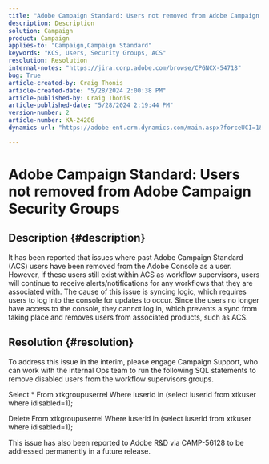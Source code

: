 ```yaml
---
title: "Adobe Campaign Standard: Users not removed from Adobe Campaign Security Groups"
description: Description
solution: Campaign
product: Campaign
applies-to: "Campaign,Campaign Standard"
keywords: "KCS, Users, Security Groups, ACS"
resolution: Resolution
internal-notes: "https://jira.corp.adobe.com/browse/CPGNCX-54718"
bug: True
article-created-by: Craig Thonis
article-created-date: "5/28/2024 2:00:38 PM"
article-published-by: Craig Thonis
article-published-date: "5/28/2024 2:19:44 PM"
version-number: 2
article-number: KA-24286
dynamics-url: "https://adobe-ent.crm.dynamics.com/main.aspx?forceUCI=1&pagetype=entityrecord&etn=knowledgearticle&id=38ed8ea5-fa1c-ef11-840a-000d3a37816b"

---
```

# Adobe Campaign Standard: Users not removed from Adobe Campaign Security Groups

## Description {#description}


It has been reported that issues where past Adobe Campaign Standard (ACS) users have been removed from the Adobe Console as a user. However, if these users still exist within ACS as workflow supervisors, users will continue to receive alerts/notifications for any workflows that they are associated with. The cause of this issue is syncing logic, which requires users to log into the console for updates to occur. Since the users no longer have access to the console, they cannot log in, which prevents a sync from taking place and removes users from associated products, such as ACS.


## Resolution {#resolution}


To address this issue in the interim, please engage Campaign Support, who can work with the internal Ops team to run the following SQL statements to remove disabled users from the workflow supervisors groups.

Select \*
From xtkgroupuserrel
Where iuserid in (select iuserid from xtkuser where idisabled=1);

Delete
From xtkgroupuserrel
Where iuserid in (select iuserid from xtkuser where idisabled=1);

This issue has also been reported to Adobe R&D via CAMP-56128 to be addressed permanently in a future release.
